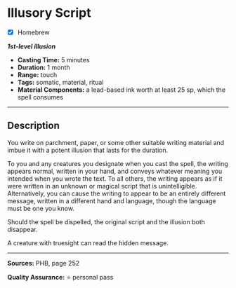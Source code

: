 # Illusory Script
- [x] Homebrew

***1st-level illusion***
- **Casting Time:** 5 minutes
- **Duration:** 1 month
- **Range:** touch
- **Tags:** somatic, material, ritual
- **Material Components:** a lead-based ink worth at least 25 sp, which the spell consumes

---

## Description
You write on parchment, paper, or some other suitable writing material and imbue it with a potent illusion that lasts for the duration.

To you and any creatures you designate when you cast the spell, the writing appears normal, written in your hand, and conveys whatever meaning you intended when you wrote the text.
To all others, the writing appears as if it were written in an unknown or magical script that is unintelligible.
Alternatively, you can cause the writing to appear to be an entirely different message, written in a different hand and language, though the language must be one you know.

Should the spell be dispelled, the original script and the illusion both disappear.

A creature with truesight can read the hidden message.

---

**Sources:** PHB, page 252

**Quality Assurance:** :star: personal pass
